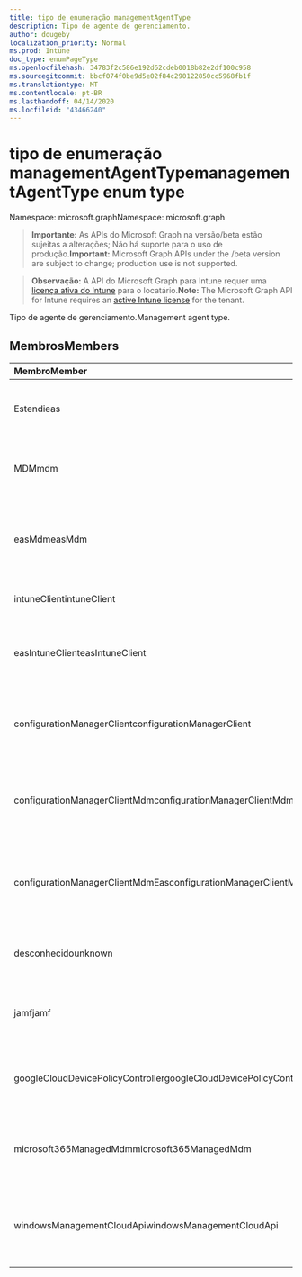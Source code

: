 ```yaml
---
title: tipo de enumeração managementAgentType
description: Tipo de agente de gerenciamento.
author: dougeby
localization_priority: Normal
ms.prod: Intune
doc_type: enumPageType
ms.openlocfilehash: 34783f2c586e192d62cdeb0018b82e2df100c958
ms.sourcegitcommit: bbcf074f0be9d5e02f84c290122850cc5968fb1f
ms.translationtype: MT
ms.contentlocale: pt-BR
ms.lasthandoff: 04/14/2020
ms.locfileid: "43466240"
---
```

# <a name="managementagenttype-enum-type"></a><span data-ttu-id="22524-103">tipo de enumeração managementAgentType</span><span class="sxs-lookup"><span data-stu-id="22524-103">managementAgentType enum type</span></span>

<span data-ttu-id="22524-104">Namespace: microsoft.graph</span><span class="sxs-lookup"><span data-stu-id="22524-104">Namespace: microsoft.graph</span></span>

> <span data-ttu-id="22524-105">**Importante:** As APIs do Microsoft Graph na versão/beta estão sujeitas a alterações; Não há suporte para o uso de produção.</span><span class="sxs-lookup"><span data-stu-id="22524-105">**Important:** Microsoft Graph APIs under the /beta version are subject to change; production use is not supported.</span></span>

> <span data-ttu-id="22524-106">**Observação:** A API do Microsoft Graph para Intune requer uma [licença ativa do Intune](https://go.microsoft.com/fwlink/?linkid=839381) para o locatário.</span><span class="sxs-lookup"><span data-stu-id="22524-106">**Note:** The Microsoft Graph API for Intune requires an [active Intune license](https://go.microsoft.com/fwlink/?linkid=839381) for the tenant.</span></span>

<span data-ttu-id="22524-107">Tipo de agente de gerenciamento.</span><span class="sxs-lookup"><span data-stu-id="22524-107">Management agent type.</span></span>

## <a name="members"></a><span data-ttu-id="22524-108">Membros</span><span class="sxs-lookup"><span data-stu-id="22524-108">Members</span></span>
|<span data-ttu-id="22524-109">Membro</span><span class="sxs-lookup"><span data-stu-id="22524-109">Member</span></span>|<span data-ttu-id="22524-110">Valor</span><span class="sxs-lookup"><span data-stu-id="22524-110">Value</span></span>|<span data-ttu-id="22524-111">Descrição</span><span class="sxs-lookup"><span data-stu-id="22524-111">Description</span></span>|
|:---|:---|:---|
|<span data-ttu-id="22524-112">Estendi</span><span class="sxs-lookup"><span data-stu-id="22524-112">eas</span></span>|<span data-ttu-id="22524-113">1</span><span class="sxs-lookup"><span data-stu-id="22524-113">1</span></span>|<span data-ttu-id="22524-114">O dispositivo é gerenciado pelo Exchange Server.</span><span class="sxs-lookup"><span data-stu-id="22524-114">The device is managed by Exchange server.</span></span>|
|<span data-ttu-id="22524-115">MDM</span><span class="sxs-lookup"><span data-stu-id="22524-115">mdm</span></span>|<span data-ttu-id="22524-116">duas</span><span class="sxs-lookup"><span data-stu-id="22524-116">2</span></span>|<span data-ttu-id="22524-117">O dispositivo é gerenciado pelo MDM do Intune.</span><span class="sxs-lookup"><span data-stu-id="22524-117">The device is managed by Intune MDM.</span></span>|
|<span data-ttu-id="22524-118">easMdm</span><span class="sxs-lookup"><span data-stu-id="22524-118">easMdm</span></span>|<span data-ttu-id="22524-119">3D</span><span class="sxs-lookup"><span data-stu-id="22524-119">3</span></span>|<span data-ttu-id="22524-120">O dispositivo é gerenciado pelo Exchange Server e o MDM do Intune.</span><span class="sxs-lookup"><span data-stu-id="22524-120">The device is managed by both Exchange server and Intune MDM.</span></span>|
|<span data-ttu-id="22524-121">intuneClient</span><span class="sxs-lookup"><span data-stu-id="22524-121">intuneClient</span></span>|<span data-ttu-id="22524-122">4 </span><span class="sxs-lookup"><span data-stu-id="22524-122">4</span></span>|<span data-ttu-id="22524-123">Cliente do Intune gerenciado.</span><span class="sxs-lookup"><span data-stu-id="22524-123">Intune client managed.</span></span>|
|<span data-ttu-id="22524-124">easIntuneClient</span><span class="sxs-lookup"><span data-stu-id="22524-124">easIntuneClient</span></span>|<span data-ttu-id="22524-125">5 </span><span class="sxs-lookup"><span data-stu-id="22524-125">5</span></span>|<span data-ttu-id="22524-126">O dispositivo é ESTENDIdo e o cliente do Intune é gerenciado duas.</span><span class="sxs-lookup"><span data-stu-id="22524-126">The device is EAS and Intune client dual managed.</span></span>|
|<span data-ttu-id="22524-127">configurationManagerClient</span><span class="sxs-lookup"><span data-stu-id="22524-127">configurationManagerClient</span></span>|<span data-ttu-id="22524-128">8 </span><span class="sxs-lookup"><span data-stu-id="22524-128">8</span></span>|<span data-ttu-id="22524-129">O dispositivo é gerenciado pelo Configuration Manager.</span><span class="sxs-lookup"><span data-stu-id="22524-129">The device is managed by Configuration Manager.</span></span>|
|<span data-ttu-id="22524-130">configurationManagerClientMdm</span><span class="sxs-lookup"><span data-stu-id="22524-130">configurationManagerClientMdm</span></span>|<span data-ttu-id="22524-131">10 </span><span class="sxs-lookup"><span data-stu-id="22524-131">10</span></span>|<span data-ttu-id="22524-132">O dispositivo é gerenciado pelo Configuration Manager e pelo MDM.</span><span class="sxs-lookup"><span data-stu-id="22524-132">The device is managed by Configuration Manager and MDM.</span></span>|
|<span data-ttu-id="22524-133">configurationManagerClientMdmEas</span><span class="sxs-lookup"><span data-stu-id="22524-133">configurationManagerClientMdmEas</span></span>|<span data-ttu-id="22524-134">11</span><span class="sxs-lookup"><span data-stu-id="22524-134">11</span></span>|<span data-ttu-id="22524-135">O dispositivo é gerenciado pelo Configuration Manager, MDM e EAS.</span><span class="sxs-lookup"><span data-stu-id="22524-135">The device is managed by Configuration Manager, MDM and Eas.</span></span>|
|<span data-ttu-id="22524-136">desconhecido</span><span class="sxs-lookup"><span data-stu-id="22524-136">unknown</span></span>|<span data-ttu-id="22524-137">16 </span><span class="sxs-lookup"><span data-stu-id="22524-137">16</span></span>|<span data-ttu-id="22524-138">Tipo de agente de gerenciamento desconhecido.</span><span class="sxs-lookup"><span data-stu-id="22524-138">Unknown management agent type.</span></span>|
|<span data-ttu-id="22524-139">jamf</span><span class="sxs-lookup"><span data-stu-id="22524-139">jamf</span></span>|<span data-ttu-id="22524-140">32</span><span class="sxs-lookup"><span data-stu-id="22524-140">32</span></span>|<span data-ttu-id="22524-141">Os atributos do dispositivo são buscados do JAMF.</span><span class="sxs-lookup"><span data-stu-id="22524-141">The device attributes are fetched from Jamf.</span></span>|
|<span data-ttu-id="22524-142">googleCloudDevicePolicyController</span><span class="sxs-lookup"><span data-stu-id="22524-142">googleCloudDevicePolicyController</span></span>|<span data-ttu-id="22524-143">64</span><span class="sxs-lookup"><span data-stu-id="22524-143">64</span></span>|<span data-ttu-id="22524-144">O dispositivo é gerenciado pelo CloudDPC do Google.</span><span class="sxs-lookup"><span data-stu-id="22524-144">The device is managed by Google's CloudDPC.</span></span>|
|<span data-ttu-id="22524-145">microsoft365ManagedMdm</span><span class="sxs-lookup"><span data-stu-id="22524-145">microsoft365ManagedMdm</span></span>|<span data-ttu-id="22524-146">258</span><span class="sxs-lookup"><span data-stu-id="22524-146">258</span></span>|<span data-ttu-id="22524-147">Este dispositivo é gerenciado pelo Microsoft 365 por meio do Intune.</span><span class="sxs-lookup"><span data-stu-id="22524-147">This device is managed by Microsoft 365 through Intune.</span></span>|
|<span data-ttu-id="22524-148">windowsManagementCloudApi</span><span class="sxs-lookup"><span data-stu-id="22524-148">windowsManagementCloudApi</span></span>|<span data-ttu-id="22524-149">512</span><span class="sxs-lookup"><span data-stu-id="22524-149">512</span></span>|<span data-ttu-id="22524-150">Este dispositivo é gerenciado pela API de nuvem de gerenciamento do Windows.</span><span class="sxs-lookup"><span data-stu-id="22524-150">This device is managed by Windows Management Cloud API.</span></span>|



